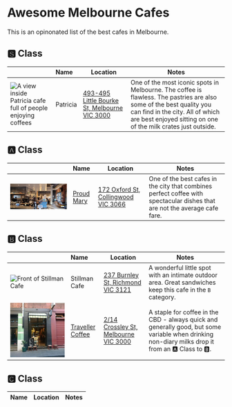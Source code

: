 # Awesome Melbourne Cafes

This is an opinonated list of the best cafes in Melbourne.

## 🆂 Class

|  | Name | Location | Notes |
| --- | :-- | --- | --- | 
| ![A view inside Patricia cafe full of people enjoying coffees](https://cdn.shopify.com/s/files/1/0081/6978/3362/files/1.jpg?v=1587792739) | Patricia | [493-495 Little Bourke St, Melbourne VIC 3000](https://www.google.com/maps/place/Patricia+Coffee+Brewers/@-37.8146665,144.9560459,17z/data=!3m1!4b1!4m5!3m4!1s0x6ad65d4b9e54519f:0xcc098fa60b839081!8m2!3d-37.8146708!4d144.9582346) | One of the most iconic spots in Melbourne. The coffee is flawless. The pastries are also some of the best quality you can find in the city. All of which are best enjoyed sitting on one of the milk crates just outside.


## 🅰 Class

| | Name | Location | Notes |
| --- | :-- | --- | --- | 
| ![Inside of empty Proud Mary cafe with barista making coffee](/images/proud-mary.jpg) | [Proud Mary](https://www.proudmarycoffee.com.au) | [172 Oxford St, Collingwood VIC 3066](https://goo.gl/maps/ifrVpNjwYYUUR9aq8) | One of the best cafes in the city that combines perfect coffee with spectacular dishes that are not the average cafe fare.


## 🅱 Class

| | Name | Location | Notes |
| --- | :-- | --- | --- |
| ![Front of Stillman Cafe](https://lh3.googleusercontent.com/p/AF1QipNfs8MSS4Z159_fDk0G5dqodTeU7Y5ULHOLCU7a=w1080-h608-p-no-v0) | Stillman Cafe | [237 Burnley St, Richmond VIC 3121](https://g.page/stillman-cafe) | A wonderful little spot with an intimate outdoor area. Great sandwiches keep this cafe in the `B` category. 
| ![Traveller from the outside](/images/traveller-coffee.jpeg) | [Traveller Coffee](https://sevenseeds.com.au/pages/traveller_coffee) | [2/14 Crossley St, Melbourne VIC 3000](https://g.co/kgs/3RdLVb8) | A staple for coffee in the CBD - always quick and generally good, but some variable when drinking non-diary milks drop it from an 🅰 Class to 🅱.

## 🅲 Class

| Name | Location | Notes |
| :-- | --- | --- | 